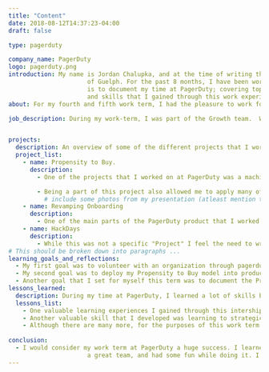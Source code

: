 ```yaml
---
title: "Content"
date: 2018-08-12T14:37:23-04:00
draft: false

type: pagerduty

company_name: PagerDuty
logo: pagerduty.png
introduction: My name is Jordan Chalupka, and at the time of writing this, I am completing my Undergraduate degree in  Software Engineering at the University
                      of Guelph. For the past 8 months, I have been working at PagerDuty on the Growth team. The purpose of this blog
                      is to document my time at PagerDuty; covering topics such as my goals, projects I was involved with,
                      and skills that I gained through this work experience.
about: For my fourth and fifth work term, I had the pleasure to work for [PagerDuty](https://www.pagerduty.com/).  In short, PagerDuty is an incident management platform that provides reliable notifications, automatic escalations, on-call scheduling, and other functionality to help teams detect and fix infrastructure problems quickly.

job_description: During my work-term, I was part of the Growth team.  Within this team, I was part of an engineering effort called "Growth Hacking". On this team I was involved with many projects, such as revamping PagerDuty's Onboarding flow, creating a "Propensity to Buy" machine learning model, and building a one-click integration for PagerDuty's Slack app to name a few.  Also, during my days I took part in several scrum ceremonies to point tickets, plan spints, and reflect on past sprints.  


projects:
  description: An overview of some of the different projects that I worked on at PagerDuty.
  project_list:
    - name: Propensity to Buy.
      description: 
        - One of the projects that I worked on at PagerDuty was a machine learning model for calculating Propensity to Buy.  I began working on this project in it's original brainstorming and model experimentation phase, and was able to productionize it within the scope of my work term.  One of the most interesting parts about working on this project was the involvment it had with other engineering teams at PagerDuty such as Site Reliability Engineering and Machine Learning Platform.

        - Being a part of this project also allowed me to apply many of the concepts I have learned about in my statistics courses towards a real world problem.  Being able to work closely with my team's data scientist allowed me to accomplish my goal of taking on a more data science focused role for the second half of my internship.
          # include some photos from my presentation (atleast mention that I made a presentation)
    - name: Revamping Onboarding
      description:
        - One of the main parts of the PagerDuty product that I worked on from a UI perspective was PagerDuty's Onboarding experience. My team ideated and launched several A/B experiments inside of the Onboarding experience in order to test ideas on what made the best Onboarding experience.  Through this, we gathered enough information to merrit a re-write of the existing Onboarding experience. For this project, I was one of two techincal leads, which was an amazing experience. I was responsible for creating tickets to break down the work, and all of the upfront planning and investigation for the project. This involved talking to other teams who had experience writing React apps so that we could use a similar approach in this project. In the end we were able to rewrite the existing Onboarding flow in React, launch this new version of onboarding as an A/B experiment against the old version of Onboarding, and conclude that the new version improved several key metrics against the old version.         
    - name: HackDays
      description: 
        - While this was not a specific "Project" I feel the need to write a section dedicated to "HackDays" at PagerDuty.  HackDays are without a doubt one of my favourite memories of my time working at PagerDuty.  Every 3 weeks, HackDays are a day where anyone in the company can use their time to learn something new, or create something useful, and then share what they did with the company.  I participated in every HackDay during my internship, and managed to win 3 of them.  My winning HackDay projects were "HackDuty" a slackbot for pairing people into teams on HackDay, a PagerDuty stock price ticker which notified people using PagerDuty when there was a substantial change in the price of the stock, and an improvement to the way front-end changes can be QA'd using Github.
# This should be broken down into paragraphs ...
learning_goals_and_reflections:
  - My first goal was to volunteer with an organization through pagerduty.org.  Every employee at PagerDuty is given volunteer hours to get involved within the community and make a difference.  I decided to make it a goal to make use of this awesome initiative and volunteer.  The organization that I ended up volunteering with was through a PagerDuty internal movement known as SisterDuty.  SisterDuty aims to help encourage women in STEM.  On my volunteer day I spent an afternoon building robots with underprivileged youth from an afterschool program in Toronto.  I definetely would recommend taking advantage of volunteer hours if you are fortunate enough to be given them!
  - My second goal was to deploy my Propensity to Buy model into production.  This goal builds on work which I had done in my first workterm at PagerDuty, and involved working with Site Reliability and the Machine Learning Platform teams in order to get my machine learning model running in production.  In the end I was able to get this project fully productionized, and I am very proud of what was acoomplished through this goal.
  - Another goal that I set for myself this term was to document the Propensity to Buy project, and to hand the project off to another full time engineer.  Early on in working on the Propensity to Buy project I knew that it would be important to document decisions and techincal details about this project.  Since this was the first machine learning model my team had productionized (and one of the first in PagerDuty!) I knew it would be important to add documentation.  I also knew that since I would not be staying at PagerDuty forever, I would need to pair with another engineer and bring them up to speed on what I had accomplished.  By the end of the term I created a detailed multi page readme document for the project, a techincal one-pager, a powerpoint presentation, and a confluence doc with both the business case for the project as well as the technical details for the project at a high level.  I was also able to pair with another full time engineer to bring them up to speed on the project and put them in a position where the were comfortable owning the project.
lessons_learned:
  description: During my time at PagerDuty, I learned a lot of skills both technical and non-technical.
  lessons_list:
    - One valuable learning experiences I gained through this intership were organization skills, since I had to co-ordinate with multiple people accross different teams in the Propensity to Buy project.  I also realized during the completion of this goal how awesome it is to work with people who are willing to assist accross the organization, and appreciated everyone who helped to make this goal a success.
    - Another valuable skill that I developed was learning to strategically use A/B testing to get more learnings about the effectiveness of changes and new features.  One of the main ideas I will take away from this internship is to have a "Learn fast" mentality when it comes to software engineering, instead of the commonly used "Fail fast" phrase.  Being able to learn quickly when you make a change allows you to avoid making the same mistake twice, and can provide information which is highly valuable to others in the organization.
    - Although there are many more, for the purposes of this work term report the final lesson that I learned this semester was to always have an opinion.  In previous work terms I was given feedback to be more verbally involved in meetings/planning.  I took this feedback constructively and made a concious effort to be more verbal in my opinion and though process.  I feel that because of this change, I was given more responsibility over the decisions that were made on my team.  This lead to me taking on more leadership roles, such as tech lead on the React Onboarding project, as well as on the Propensity to Buy project.
  
conclusion:
  - I would consider my work term at PagerDuty a huge success. I learned a lot, gained valuable experiences, got to work with
                      a great team, and had some fun while doing it. I would like to thank everyone on my team for their support, and a big thank you to everyone at PagerDuty for creating such a great work environment.
---
```

